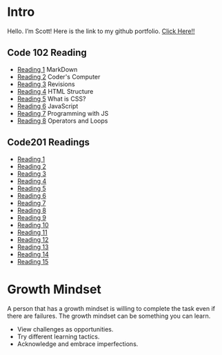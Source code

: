 # Intro
Hello. I’m Scott! Here is the link to my github portfolio. [Click Here!!](dsmul.github.io/reading-notes/)

## Code 102 Reading

- [Reading 1](./102/markdown.md) MarkDown
- [Reading 2](./102/coderscomputer.md) Coder's Computer
- [Reading 3](./102/revisions.md) Revisions
- [Reading 4](./102/htmlstructure.md) HTML Structure
- [Reading 5](./102/css.md) What is CSS?
- [Reading 6](./102/javascript.md) JavaScript
- [Reading 7](./102/programmingjs.md) Programming with JS
- [Reading 8](./102/opandloop.md) Operators and Loops

## Code201 Readings

- [Reading 1](./201/class01.md)
- [Reading 2](./201/class02.md)
- [Reading 3](./201/class01.md)
- [Reading 4](./201/class01.md)
- [Reading 5](./201/class01.md)
- [Reading 6](./201/class01.md)
- [Reading 7](./201/class01.md)
- [Reading 8](./201/class01.md)
- [Reading 9](./201/class01.md)
- [Reading 10](./201/class01.md)
- [Reading 11](./201/class01.md)
- [Reading 12](./201/class01.md)
- [Reading 13](./201/class01.md)
- [Reading 14](./201/class01.md)
- [Reading 15](./201/class01.md)

# Growth Mindset
A person that has a growth mindset is willing to complete the task even if there are failures. The growth mindset can be something you can learn.

- View challenges as opportunities.
- Try different learning tactics.
- Acknowledge and embrace imperfections.



